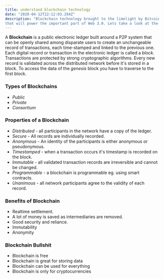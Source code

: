```yaml
---
title: understand blockchain technology
date: "2020-04-12T22:12:03.284Z"
description: "Blockchain technology brought to the limelight by Bitcoin implementation is a promising tech 
that will power the important part of Web 3.0. Lets take a look at the confusing parts of the BlockChain Technology."
---
```


A **Blockchain** is a public electronic ledger built around a P2P system that can be openly shared among disparate users to create an unchangeable record of transactions, each time-stamped and linked to the previous one.
Each digital record or transaction in the electronic ledger is called a *block*.
Transactions are protected by strong cryptographic algorithms.
Every new record is validated across the distributed network before it's stored in a block.
To access the data of the *genesis* block you have to traverse to the first block.

### Types of Blockchains
+ *Public*
+ *Private*
+ *Consortium*

### Properties of a Blockchain

+ *Distributed* - all participants in the network have a copy of the ledger.
+ *Secure* -  All records are individually recorded.
+ *Anonymous* - An identity of the participants is either anonymous or pseudonymous.
+ *Timestamped* - when a transaction occurs it's timestamp is recorded on the block.
+ *Immutable* - all validated transaction records are irreversible and cannot be changed.
+ *Programmable* - a blockchain is programmable eg. using smart contracts.
+ *Unanimous* - all network participants agree to the validity of each record.

### Benefits of Blockchain

+ Realtime settlement.
+ A lot of money is saved as intermediaries are removed.
+ Good security and reliance.
+ Immutability
+ Anonymity
  
### Blockchain Bullshit

+ Blockchain is free
+ Blockchain is great for storing data
+ Blockchain can be used for everything
+ Blockchain is only for cryptocurrencies